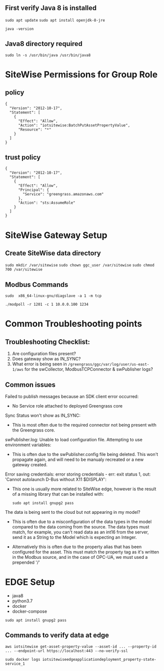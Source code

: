 ## First verify Java 8 is installed

`sudo apt update`
`sudo apt install openjdk-8-jre`

`java -version`

## Java8 directory required

`sudo ln -s /usr/bin/java /usr/bin/java8`

# SiteWise Permissions for Group Role 

## policy

```
{
  "Version": "2012-10-17",
  "Statement": [
    {
      "Effect": "Allow",
      "Action": "iotsitewise:BatchPutAssetPropertyValue",
      "Resource": "*"
    }
  ]
}
```

## trust policy

```
{
  "Version": "2012-10-17",
  "Statement": [
    {
      "Effect": "Allow",
      "Principal": {
        "Service": "greengrass.amazonaws.com"
      },
      "Action": "sts:AssumeRole"
    }
  ]
}
```
# SiteWise Gateway Setup 


## Create SiteWise data directory

`sudo mkdir /var/sitewise` 
`sudo chown ggc_user /var/sitewise`
`sudo chmod 700 /var/sitewise`


## Modbus Commands 

`sudo  x86_64-linux-gnu/diagslave -a 1 -m tcp`


`./modpoll -r 1201 -c 1 10.0.0.100 1234`

# Common Troubleshooting points 

## Troubleshooting Checklist:

1. Are configuration files present?
2. Does gateway show as IN_SYNC?
3. What error is being seen in  `/greengrass/ggc/var/log/user/us-east-1/aws` for the swCollector, ModbusTCPConnector & swPublisher logs?

## Common issues

Failed to publish messages because an SDK client error occurred: 

- No Service role attached to deployed Greengrass core

Sync Status won't show as IN_SYNC:

- This is most often due to the required connector not being present with the Greengrass core.

swPublisher.log: Unable to load configuration file. Attempting to use environment variables:

- This is often due to the swPublisher.config file being deleted. This won't propagate again, and will need to be manualy recreated or a new gateway created.

Error saving credentials: error storing credentials - err: exit status 1, out: 'Cannot autolaunch D-Bus without X11 $DISPLAY':

  - This one is usually more related to SiteWise edge, however is the result of a missing library that can be installed with:
  
    `sudo apt install gnupg2 pass`

The data is being sent to the cloud but not appearing in my model?

- This is often due to a misconfiguration of the data types in the model compared to the data coming from the source. The data types must match, for example, you can't read data as an int16 from the server, send it as a String to the Model which is expecting an Integer.

- Alternatively this is often due to the property alias that has been configured for the asset. This must match the property tag as it's written in the Modbus source, and in the case of OPC-UA, we must used a prepended '/'


# EDGE Setup 

  - java8
  - python3.7
  - docker
  - docker-compose

  `sudo apt install gnupg2 pass`

## Commands to verify data at edge

  `aws iotsitewise get-asset-property-value --asset-id ... --property-id ... --endpoint-url https://localhost:443 --no-verify-ssl`

  `sudo docker logs iotsitewiseedgeapplicationdeployment_property-state-service_1`
